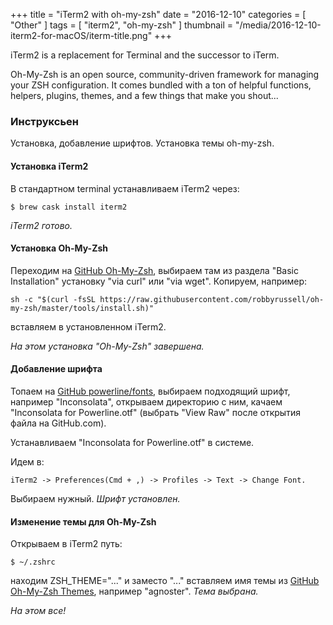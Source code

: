 +++
title = "iTerm2 with oh-my-zsh"
date = "2016-12-10"
categories = [
    "Other"
]
tags = [ 
    "iterm2",
    "oh-my-zsh"
]
thumbnail = "/media/2016-12-10-iterm2-for-macOS/iterm-title.png"
+++

iTerm2 is a replacement for Terminal and the successor to iTerm.

Oh-My-Zsh is an open source, community-driven framework for managing your ZSH configuration. It comes bundled with a ton of helpful functions, helpers, plugins, themes, and a few things that make you shout...

<!--more-->

### Инструксьен

Установка, добавление шрифтов. Установка темы oh-my-zsh.


#### Установка iTerm2

В стандартном terminal устанавливаем iTerm2 через:

```
$ brew cask install iterm2 
```

*iTerm2 готово.*

#### Установка Oh-My-Zsh

Переходим на [GitHub Oh-My-Zsh](https://github.com/robbyrussell/oh-my-zsh), выбираем там из раздела "Basic Installation" установку "via curl" или "via wget".
Копируем, например:

```
sh -c "$(curl -fsSL https://raw.githubusercontent.com/robbyrussell/oh-my-zsh/master/tools/install.sh)"
```

вставляем в установленном iTerm2.

*На этом установка "Oh-My-Zsh" завершена.*

#### Добавление шрифта

Топаем на [GitHub powerline/fonts](https://github.com/powerline/fonts), выбираем подходящий шрифт, например "Inconsolata", открываем директорию с ним, качаем "Inconsolata for Powerline.otf" (выбрать "View Raw" после открытия файла на GitHub.com).

Устанавливаем "Inconsolata for Powerline.otf" в системе.

Идем в:
 
```
iTerm2 -> Preferences(Cmd + ,) -> Profiles -> Text -> Change Font.
```

Выбираем нужный. *Шрифт установлен.*

#### Изменение темы для Oh-My-Zsh

Открываем в iTerm2 путь:

```
$ ~/.zshrc
```

находим ZSH_THEME="..." и заместо "..." вставляем имя темы из [GitHub Oh-My-Zsh Themes](https://github.com/robbyrussell/oh-my-zsh/wiki/Themes), например "agnoster". *Тема выбрана.*

*На этом все!*